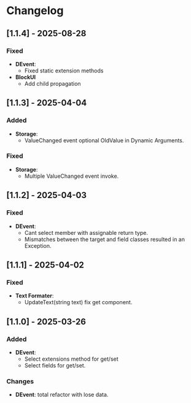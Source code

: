 ﻿# Changelog

## [1.1.4] - 2025-08-28

### Fixed
- **DEvent**:
  - Fixed static extension methods
- **BlockUI**
  - Add child propagation

## [1.1.3] - 2025-04-04

### Added
- **Storage**:
  - ValueChanged event optional OldValue in Dynamic Arguments.

### Fixed
- **Storage**:
  - Multiple ValueChanged event invoke.

## [1.1.2] - 2025-04-03

### Fixed
- **DEvent**:
  - Cant select member with assignable return type.
  - Mismatches between the target and field classes resulted in an Exception.

## [1.1.1] - 2025-04-02

### Fixed
- **Text Formater**:
  - UpdateText(string text) fix get component.

## [1.1.0] - 2025-03-26

### Added
- **DEvent**:
  - Select extensions method for get/set
  - Select fields for get/set.

### Changes
- **DEvent**: total refactor with lose data.